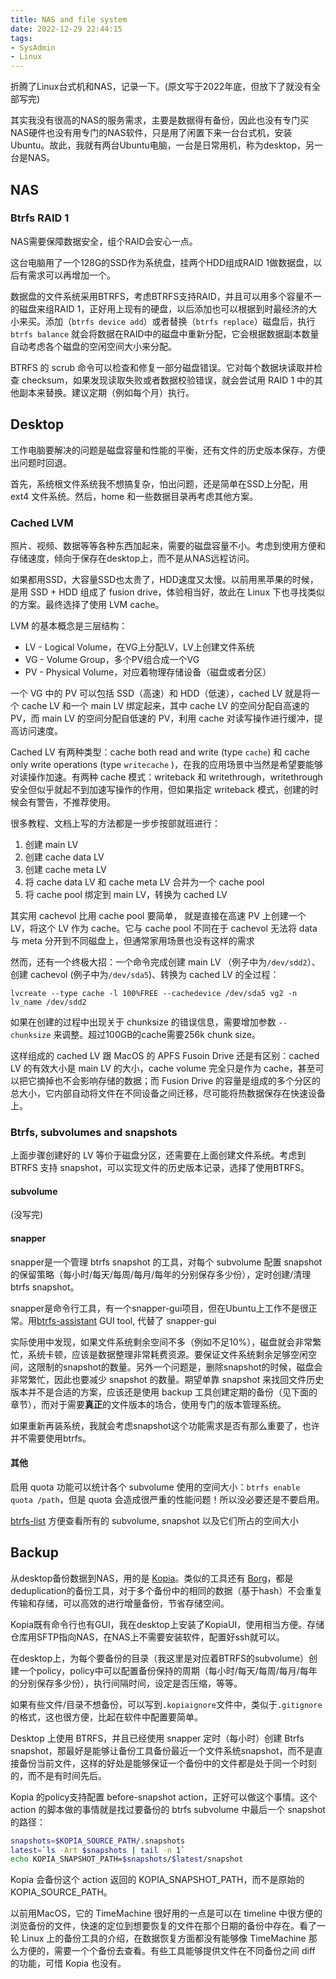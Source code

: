 ```yaml
---
title: NAS and file system
date: 2022-12-29 22:44:15
tags:
- SysAdmin
- Linux
---
```


折腾了Linux台式机和NAS，记录一下。(原文写于2022年底，但放下了就没有全部写完)

其实我没有很高的NAS的服务需求，主要是数据得有备份，因此也没有专门买NAS硬件也没有用专门的NAS软件，只是用了闲置下来一台台式机，安装Ubuntu。故此，我就有两台Ubuntu电脑，一台是日常用机，称为desktop，另一台是NAS。

## NAS

### Btrfs RAID 1

NAS需要保障数据安全，组个RAID会安心一点。

这台电脑用了一个128G的SSD作为系统盘，挂两个HDD组成RAID 1做数据盘，以后有需求可以再增加一个。

数据盘的文件系统采用BTRFS，考虑BTRFS支持RAID，并且可以用多个容量不一的磁盘来组RAID 1，正好用上现有的硬盘，以后添加也可以根据到时最经济的大小来买。添加（`btrfs device add`）或者替换（`btrfs replace`）磁盘后，执行 `btrfs balance` 就会将数据在RAID中的磁盘中重新分配，它会根据数据副本数量自动考虑各个磁盘的空闲空间大小来分配。

BTRFS 的 scrub 命令可以检查和修复一部分磁盘错误。它对每个数据块读取并检查 checksum，如果发现读取失败或者数据校验错误，就会尝试用 RAID 1 中的其他副本来替换。建议定期（例如每个月）执行。

## Desktop

工作电脑要解决的问题是磁盘容量和性能的平衡，还有文件的历史版本保存，方便出问题时回退。

首先，系统根文件系统我不想搞复杂，怕出问题，还是简单在SSD上分配，用 ext4 文件系统。然后，home 和一些数据目录再考虑其他方案。

### Cached LVM

照片、视频、数据等等各种东西加起来，需要的磁盘容量不小。考虑到使用方便和存储速度，倾向于保存在desktop上，而不是从NAS远程访问。

如果都用SSD，大容量SSD也太贵了，HDD速度又太慢。以前用黑苹果的时候，是用 SSD + HDD 组成了 fusion drive，体验相当好，故此在 Linux 下也寻找类似的方案。最终选择了使用 LVM cache。

LVM 的基本概念是三层结构：

- LV - Logical Volume，在VG上分配LV，LV上创建文件系统
- VG - Volume Group，多个PV组合成一个VG
- PV - Physical Volume，对应着物理存储设备（磁盘或者分区）

一个 VG 中的 PV 可以包括 SSD（高速）和 HDD（低速），cached LV 就是将一个 cache LV 和一个 main LV 绑定起来，其中 cache LV 的空间分配自高速的 PV，而 main LV 的空间分配自低速的 PV，利用 cache 对读写操作进行缓冲，提高访问速度。

Cached LV 有两种类型：cache both read and write (type  `cache`) 和 cache only write operations (type `writecache` )，在我的应用场景中当然是希望要能够对读操作加速。有两种 cache 模式：writeback 和 writethrough，writethrough 安全但似乎就起不到加速写操作的作用，但如果指定 writeback 模式，创建的时候会有警告，不推荐使用。

很多教程、文档上写的方法都是一步步按部就班进行：

1. 创建 main LV
2. 创建 cache data LV
3. 创建 cache meta LV
4. 将 cache data LV 和 cache meta LV 合并为一个 cache pool
5. 将 cache pool 绑定到 main LV，转换为 cached LV

其实用 cachevol 比用 cache pool 要简单， 就是直接在高速 PV 上创建一个 LV，将这个 LV 作为 cache。它与 cache pool 不同在于 cachevol 无法将 data 与 meta 分开到不同磁盘上，但通常家用场景也没有这样的需求

然而，还有一个终极大招：一个命令完成创建 main LV （例子中为`/dev/sdd2`）、创建 cachevol (例子中为`/dev/sda5`)、转换为 cached LV 的全过程：

```
lvcreate --type cache -l 100%FREE --cachedevice /dev/sda5 vg2 -n lv_name /dev/sdd2
```

如果在创建的过程中出现关于 chunksize 的错误信息，需要增加参数 `--chunksize` 来调整。超过100GB的cache需要256k chunk size。

这样组成的 cached LV 跟 MacOS 的 APFS Fusoin Drive 还是有区别：cached LV 的有效大小是 main LV 的大小，cache volume 完全只是作为 cache，甚至可以把它摘掉也不会影响存储的数据；而 Fusion Drive 的容量是组成的多个分区的总大小，它内部自动将文件在不同设备之间迁移，尽可能将热数据保存在快速设备上。

### Btrfs, subvolumes and snapshots

上面步骤创建好的 LV 等价于磁盘分区，还需要在上面创建文件系统。考虑到 BTRFS 支持 snapshot，可以实现文件的历史版本记录，选择了使用BTRFS。

#### subvolume

(没写完)

#### snapper

snapper是一个管理 btrfs snapshot 的工具，对每个 subvolume 配置 snapshot 的保留策略（每小时/每天/每周/每月/每年的分别保存多少份），定时创建/清理 btrfs snapshot。

snapper是命令行工具，有一个snapper-gui项目，但在Ubuntu上工作不是很正常。用[btrfs-assistant](https://gitlab.com/btrfs-assistant/btrfs-assistant) GUI tool, 代替了 snapper-gui

实际使用中发现，如果文件系统剩余空间不多（例如不足10%），磁盘就会非常繁忙，系统卡顿，应该是数据整理非常耗费资源。要保证文件系统剩余足够空闲空间，这限制的snapshot的数量。另外一个问题是，删除snapshot的时候，磁盘会非常繁忙，因此也要减少 snapshot 的数量。期望单靠 snapshot 来找回文件历史版本并不是合适的方案，应该还是使用 backup 工具创建定期的备份（见下面的章节），而对于需要**真正**的文件版本的场合，使用专门的版本管理系统。

如果重新再装系统，我就会考虑snapshot这个功能需求是否有那么重要了，也许并不需要使用btrfs。

#### 其他

启用 quota 功能可以统计各个 subvolume 使用的空间大小：`btrfs enable quota /path`，但是 quota 会造成很严重的性能问题！所以没必要还是不要启用。

[btrfs-list](https://github.com/speed47/btrfs-list) 方便查看所有的 subvolume, snapshot 以及它们所占的空间大小

## Backup

从desktop备份数据到NAS，用的是 [Kopia](https://kopia.io)。类似的工具还有 [Borg](https://www.borgbackup.org)，都是deduplication的备份工具，对于多个备份中的相同的数据（基于hash）不会重复传输和存储，可以高效的进行增量备份，节省存储空间。

Kopia既有命令行也有GUI，我在desktop上安装了KopiaUI，使用相当方便。存储仓库用SFTP指向NAS，在NAS上不需要安装软件，配置好ssh就可以。

在desktop上，为每个要备份的目录（我这里是对应着BTRFS的subvolume）创建一个policy，policy中可以配置备份保持的周期（每小时/每天/每周/每月/每年的分别保存多少份），执行间隔时间，设定是否压缩，等等。

如果有些文件/目录不想备份，可以写到`.kopiaignore`文件中，类似于`.gitignore`的格式，这也很方便，比起在软件中配置要简单。

Desktop 上使用 BTRFS，并且已经使用 snapper 定时（每小时）创建 Btrfs snapshot，那最好是能够让备份工具备份最近一个文件系统snapshot，而不是直接备份当前文件，这样的好处是能够保证一个备份中的文件都是处于同一个时刻的，而不是有时间先后。

Kopia 的policy支持配置 before-snapshot action，正好可以做这个事情。这个 action 的脚本做的事情就是找过要备份的 btrfs subvolume 中最后一个 snapshot 的路径：

```sh
snapshots=$KOPIA_SOURCE_PATH/.snapshots
latest=`ls -Art $snapshots | tail -n 1`
echo KOPIA_SNAPSHOT_PATH=$snapshots/$latest/snapshot
```

Kopia 会备份这个 action 返回的 KOPIA_SNAPSHOT_PATH，而不是原始的 KOPIA_SOURCE_PATH。

以前用MacOS，它的 TimeMachine 很好用的一点是可以在 timeline 中很方便的浏览备份的文件，快速的定位到想要恢复的文件在那个日期的备份中存在。看了一轮 Linux 上的备份工具的介绍，在数据恢复方面都没有能够像 TimeMachine 那么方便的，需要一个个备份去查看。有些工具能够提供文件在不同备份之间 diff 的功能，可惜 Kopia 也没有。

<!-- more -->
